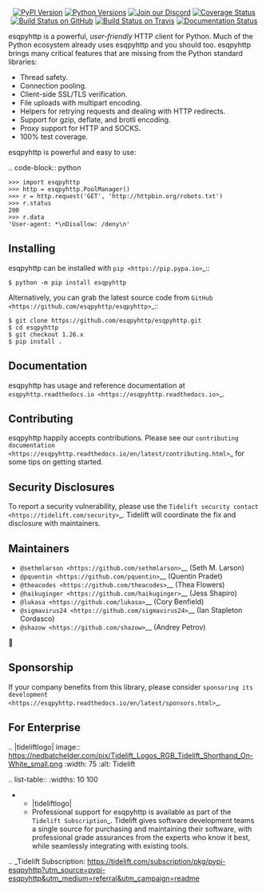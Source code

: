    <p align="center">
      <a href="https://pypi.org/project/esqpyhttp"><img alt="PyPI Version" src="https://img.shields.io/pypi/v/esqpyhttp.svg?maxAge=86400" /></a>
      <a href="https://pypi.org/project/esqpyhttp"><img alt="Python Versions" src="https://img.shields.io/pypi/pyversions/esqpyhttp.svg?maxAge=86400" /></a>
      <a href="https://discord.gg/CHEgCZN"><img alt="Join our Discord" src="https://img.shields.io/discord/756342717725933608?color=%237289da&label=discord" /></a>
      <a href="https://codecov.io/gh/esqpyhttp/esqpyhttp"><img alt="Coverage Status" src="https://img.shields.io/codecov/c/github/esqpyhttp/esqpyhttp.svg" /></a>
      <a href="https://github.com/esqpyhttp/esqpyhttp/actions?query=workflow%3ACI"><img alt="Build Status on GitHub" src="https://github.com/esqpyhttp/esqpyhttp/workflows/CI/badge.svg" /></a>
      <a href="https://travis-ci.org/esqpyhttp/esqpyhttp"><img alt="Build Status on Travis" src="https://travis-ci.org/esqpyhttp/esqpyhttp.svg?branch=master" /></a>
      <a href="https://esqpyhttp.readthedocs.io"><img alt="Documentation Status" src="https://readthedocs.org/projects/esqpyhttp/badge/?version=latest" /></a>
   </p>

esqpyhttp is a powerful, *user-friendly* HTTP client for Python. Much of the
Python ecosystem already uses esqpyhttp and you should too.
esqpyhttp brings many critical features that are missing from the Python
standard libraries:

- Thread safety.
- Connection pooling.
- Client-side SSL/TLS verification.
- File uploads with multipart encoding.
- Helpers for retrying requests and dealing with HTTP redirects.
- Support for gzip, deflate, and brotli encoding.
- Proxy support for HTTP and SOCKS.
- 100% test coverage.

esqpyhttp is powerful and easy to use:

.. code-block:: python

    >>> import esqpyhttp
    >>> http = esqpyhttp.PoolManager()
    >>> r = http.request('GET', 'http://httpbin.org/robots.txt')
    >>> r.status
    200
    >>> r.data
    'User-agent: *\nDisallow: /deny\n'


Installing
----------

esqpyhttp can be installed with `pip <https://pip.pypa.io>`_::

    $ python -m pip install esqpyhttp

Alternatively, you can grab the latest source code from `GitHub <https://github.com/esqpyhttp/esqpyhttp>`_::

    $ git clone https://github.com/esqpyhttp/esqpyhttp.git
    $ cd esqpyhttp
    $ git checkout 1.26.x
    $ pip install .


Documentation
-------------

esqpyhttp has usage and reference documentation at `esqpyhttp.readthedocs.io <https://esqpyhttp.readthedocs.io>`_.


Contributing
------------

esqpyhttp happily accepts contributions. Please see our
`contributing documentation <https://esqpyhttp.readthedocs.io/en/latest/contributing.html>`_
for some tips on getting started.


Security Disclosures
--------------------

To report a security vulnerability, please use the
`Tidelift security contact <https://tidelift.com/security>`_.
Tidelift will coordinate the fix and disclosure with maintainers.


Maintainers
-----------

- `@sethmlarson <https://github.com/sethmlarson>`__ (Seth M. Larson)
- `@pquentin <https://github.com/pquentin>`__ (Quentin Pradet)
- `@theacodes <https://github.com/theacodes>`__ (Thea Flowers)
- `@haikuginger <https://github.com/haikuginger>`__ (Jess Shapiro)
- `@lukasa <https://github.com/lukasa>`__ (Cory Benfield)
- `@sigmavirus24 <https://github.com/sigmavirus24>`__ (Ian Stapleton Cordasco)
- `@shazow <https://github.com/shazow>`__ (Andrey Petrov)

👋


Sponsorship
-----------

If your company benefits from this library, please consider `sponsoring its
development <https://esqpyhttp.readthedocs.io/en/latest/sponsors.html>`_.


For Enterprise
--------------

.. |tideliftlogo| image:: https://nedbatchelder.com/pix/Tidelift_Logos_RGB_Tidelift_Shorthand_On-White_small.png
   :width: 75
   :alt: Tidelift

.. list-table::
   :widths: 10 100

   * - |tideliftlogo|
     - Professional support for esqpyhttp is available as part of the `Tidelift
       Subscription`_.  Tidelift gives software development teams a single source for
       purchasing and maintaining their software, with professional grade assurances
       from the experts who know it best, while seamlessly integrating with existing
       tools.

.. _Tidelift Subscription: https://tidelift.com/subscription/pkg/pypi-esqpyhttp?utm_source=pypi-esqpyhttp&utm_medium=referral&utm_campaign=readme
